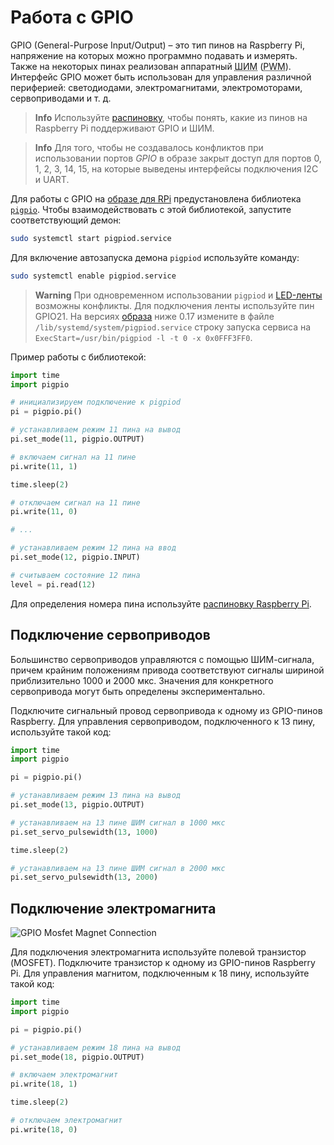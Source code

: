 # Работа с GPIO

GPIO (General-Purpose Input/Output) – это тип пинов на Raspberry Pi, напряжение на которых можно программно подавать и измерять. Также на некоторых пинах реализован аппаратный <abbr title="Широтно-импульсная модуляция">ШИМ</abbr> (<abbr title="Pulse-width modulation">PWM</abbr>). Интерфейс GPIO может быть использован для управления различной периферией: светодиодами, электромагнитами, электромоторами, сервоприводами и т. д.

> **Info** Используйте [распиновку](https://pinout.xyz), чтобы понять, какие из пинов на Raspberry Pi поддерживают GPIO и ШИМ.

<!---->

> **Info** Для того, чтобы не создавалось конфликтов при использовании портов *GPIO* в образе закрыт доступ для портов 0, 1, 2, 3, 14, 15, на которые выведены интерфейсы подключения I2C и UART.

Для работы с GPIO на [образе для RPi](image.md) предустановлена библиотека [`pigpio`](http://abyz.me.uk/rpi/pigpio/). Чтобы взаимодействовать с этой библиотекой, запустите соответствующий демон:

```bash
sudo systemctl start pigpiod.service
```

Для включение автозапуска демона `pigpiod` используйте команду:

```bash
sudo systemctl enable pigpiod.service
```

> **Warning** При одновременном использовании `pigpiod` и [LED-ленты](leds.md) возможны конфликты. Для подключения ленты используйте пин GPIO21. На версиях [образа](image.md) ниже 0.17 измените в файле `/lib/systemd/system/pigpiod.service` строку запуска сервиса на `ExecStart=/usr/bin/pigpiod -l -t 0 -x 0x0FFF3FF0`.

Пример работы с библиотекой:

```python
import time
import pigpio

# инициализируем подключение к pigpiod
pi = pigpio.pi()

# устанавливаем режим 11 пина на вывод
pi.set_mode(11, pigpio.OUTPUT)

# включаем сигнал на 11 пине
pi.write(11, 1)

time.sleep(2)

# отключаем сигнал на 11 пине
pi.write(11, 0)

# ...

# устанавливаем режим 12 пина на ввод
pi.set_mode(12, pigpio.INPUT)

# считываем состояние 12 пина
level = pi.read(12)
```

Для определения номера пина используйте [распиновку Raspberry Pi](https://pinout.xyz).

## Подключение сервоприводов

Большинство сервоприводов управляются с помощью ШИМ-сигнала, причем крайним положениям привода соответствуют сигналы шириной приблизительно 1000 и 2000 мкс. Значения для конкретного сервопривода могут быть определены экспериментально.

Подключите сигнальный провод сервопривода к одному из GPIO-пинов Raspberry. Для управления сервоприводом, подключенного к 13 пину, используйте такой код:

```python
import time
import pigpio

pi = pigpio.pi()

# устанавливаем режим 13 пина на вывод
pi.set_mode(13, pigpio.OUTPUT)

# устанавливаем на 13 пине ШИМ сигнал в 1000 мкс
pi.set_servo_pulsewidth(13, 1000)

time.sleep(2)

# устанавливаем на 13 пине ШИМ сигнал в 2000 мкс
pi.set_servo_pulsewidth(13, 2000)
```

## Подключение электромагнита

![GPIO Mosfet Magnet Connection](../assets/gpio_mosfet_magnet.png)

Для подключения электромагнита используйте полевой транзистор (MOSFET). Подключите транзистор к одному из GPIO-пинов Raspberry Pi. Для управления магнитом, подключенным к 18 пину, используйте такой код:

```python
import time
import pigpio

pi = pigpio.pi()

# устанавливаем режим 18 пина на вывод
pi.set_mode(18, pigpio.OUTPUT)

# включаем электромагнит
pi.write(18, 1)

time.sleep(2)

# отключаем электромагнит
pi.write(18, 0)
```
